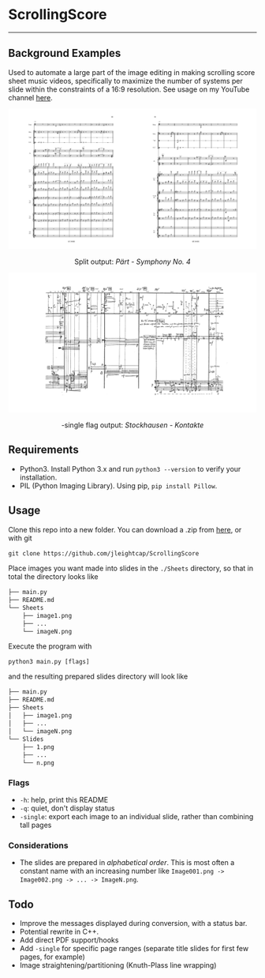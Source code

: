 # ScrollingScore
---
## Background Examples
Used to automate a large part of the image editing in making scrolling score sheet music videos, specifically to maximize the number of systems per slide within the constraints of a 16:9 resolution.
See usage on my YouTube channel [here](https://www.youtube.com/jleightcap).

![Orchestral](Examples/orchestral.jpg)
<center>Split output: <i>Pärt - Symphony No. 4</i></center>

![Piano](Examples/piano.png)
<center>-single flag output: <i>Stockhausen - Kontakte</i></center>

## Requirements
- Python3. Install Python 3.x and run `python3 --version` to verify your installation.
- PIL (Python Imaging Library). Using pip, `pip install Pillow`.
## Usage
Clone this repo into a new folder. You can download a .zip from [here](https://github.com/jleightcap/ScrollingScore), or with git
```
git clone https://github.com/jleightcap/ScrollingScore
```
Place images you want made into slides in the `./Sheets` directory, so that in total the directory looks like
```
├── main.py
├── README.md
└── Sheets
    ├── image1.png
    ├── ...
    └── imageN.png
```
Execute the program with
```
python3 main.py [flags]
```
and the resulting prepared slides directory will look like
```
├── main.py
├── README.md
├── Sheets
│   ├── image1.png
│   ├── ...
│   └── imageN.png
└── Slides
    ├── 1.png
    ├── ...
    └── n.png
```
### Flags
- `-h`: help, print this README
- `-q`: quiet, don't display status
- `-single`: export each image to an individual slide, rather than combining tall pages
### Considerations
- The slides are prepared in _alphabetical order_. This is most often a constant name with an increasing number like `Image001.png -> Image002.png -> ... -> ImageN.png`.
## Todo
- Improve the messages displayed during conversion, with a status bar.
- Potential rewrite in C++.
- Add direct PDF support/hooks
- Add `-single` for specific page ranges (separate title slides for first few pages, for example)
- Image straightening/partitioning (Knuth-Plass line wrapping)
